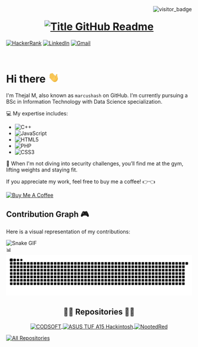 <img align="right" src="https://api.visitorbadge.io/api/visitors?path=https%3A%2F%2Fgithub.com%2Fmarcushash&countColor=%23263759&style=default" alt="visitor_badge">

<h1 style="text-align: center;">
  <a href="https://git.io/typing-svg" target="_blank">
    <img src="https://readme-typing-svg.herokuapp.com?font=Inter&weight=800&size=35&duration=3000&pause=500&multiline=true&width=650&height=140&lines=Hello+there%2C+I'm+Thejal+M+%E2%9D%A4" alt="Title GitHub Readme" />
  </a>
</h1>

[![HackerRank](https://img.shields.io/badge/HackerRank-thejalm-informational?style=flat-square&color=00EA64&logo=hackerrank&logoColor=white)](https://www.hackerrank.com/profile/thejalm)
[![LinkedIn](https://img.shields.io/badge/LinkedIn-Thejal%20M-informational?style=flat-square&logo=linkedin&logoColor=white)](https://www.linkedin.com/in/thejal-murali-a4a014282/)
[![Gmail](https://img.shields.io/badge/Gmail-vv2004thejal@gmail.com-informational?style=flat-square&color=EA4335&logo=gmail&logoColor=white)](mailto:vv2004thejal@gmail.com?subject=Hey!)

<br>

# Hi there <img src="https://raw.githubusercontent.com/marcushash/marcushash/main/wave.gif" width="30px">

I'm Thejal M, also known as `marcushash` on GitHub. I’m currently pursuing a BSc in Information Technology with Data Science specialization.

💻 My expertise includes:
- ![C++](https://img.shields.io/badge/-C++-00599C?style=flat-square&logo=c%2B%2B&logoColor=white)
- ![JavaScript](https://img.shields.io/badge/-JavaScript-F7DF1E?style=flat-square&logo=javascript&logoColor=black)
- ![HTML5](https://img.shields.io/badge/-HTML5-E34F26?style=flat-square&logo=html5&logoColor=white)
- ![PHP](https://img.shields.io/badge/-PHP-777BB4?style=flat-square&logo=php&logoColor=white)
- ![CSS3](https://img.shields.io/badge/-CSS3-1572B6?style=flat-square&logo=css3&logoColor=white)

💪 When I'm not diving into security challenges, you’ll find me at the gym, lifting weights and staying fit.

If you appreciate my work, feel free to buy me a coffee! 👉👈

<a href="https://buymeacoffee.com/marcushash" target="_blank"><img src="https://cdn.buymeacoffee.com/buttons/v2/default-red.png" alt="Buy Me A Coffee" width="150" ></a>

## Contribution Graph 🎮

Here is a visual representation of my contributions:

![Snake GIF](https://github.com/marcushash/marcushash/blob/output/github-contribution-grid-snake.gif)  
📊 ![Dark Mode Snake SVG](https://github.com/marcushash/marcushash/blob/output/github-snake-dark.svg)  

<h2 style="text-align: center;">👨‍💻 Repositories 👨‍💻</h2>

<!-- Updated Repo Info Cards -->
<p align="center">
  <a href="https://github.com/marcushash/CODSOFT">
    <img width="280" src="https://github-readme-stats.vercel.app/api/pin/?username=marcushash&repo=CODSOFT&theme=react&bg_color=1F222E&title_color=F85D7F&hide_border=true&icon_color=F8D866&show_icons=false" align="center" alt="CODSOFT"/>
  </a>
  <a href="https://github.com/marcushash/ASUS-TUF-A15-HACKINTOSH">
    <img width="350" src="https://github-readme-stats.vercel.app/api/pin/?username=marcushash&repo=ASUS-TUF-A15-HACKINTOSH&theme=react&bg_color=1F222E&title_color=F85D7F&hide_border=true&icon_color=F8D866&show_icons=false" align="center" alt="ASUS TUF A15 Hackintosh"/>
  </a>
  <a href="https://github.com/marcushash/NootedRed">
    <img width="300" src="https://github-readme-stats.vercel.app/api/pin/?username=marcushash&repo=NootedRed&theme=react&bg_color=1F222E&title_color=F85D7F&hide_border=true&icon_color=F8D866&show_icons=false" align="center" alt="NootedRed"/>
  </a>
</p>

<a href="https://github.com/marcushash?tab=repositories"><img alt="All Repositories" title="All Repositories" src="https://custom-icon-badges.demolab.com/badge/-Click%20Here%20For%20All%20My%20Repos-1F222E?style=for-the-badge&logoColor=white&logo=repo"/></a>
